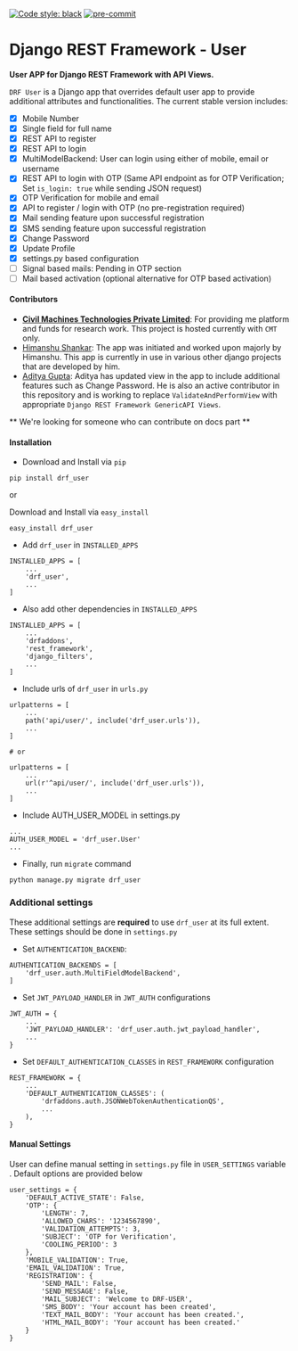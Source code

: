 [![Code style: black](https://img.shields.io/badge/code%20style-black-000000.svg)](https://github.com/psf/black)
[![pre-commit](https://img.shields.io/badge/pre--commit-enabled-brightgreen?logo=pre-commit&logoColor=white)](https://github.com/pre-commit/pre-commit)

# Django REST Framework - User

**User APP for Django REST Framework with API Views.**<br>

`DRF User` is a Django app that overrides default user app to provide additional
attributes and functionalities. The current stable version includes:

- [x] Mobile Number
- [x] Single field for full name
- [x] REST API to register
- [x] REST API to login
- [x] MultiModelBackend: User can login using either of mobile, email or
      username
- [x] REST API to login with OTP (Same API endpoint as for OTP Verification; Set
      `is_login: true` while sending JSON request)
- [x] OTP Verification for mobile and email
- [x] API to register / login with OTP (no pre-registration required)
- [x] Mail sending feature upon successful registration
- [x] SMS sending feature upon successful registration
- [x] Change Password
- [x] Update Profile
- [x] settings.py based configuration
- [ ] Signal based mails: Pending in OTP section
- [ ] Mail based activation (optional alternative for OTP based activation)

#### Contributors

- **[Civil Machines Technologies Private Limited](https://github.com/civilmahines)**:
  For providing me platform and funds for research work. This project is hosted
  currently with `CMT` only.
- [Himanshu Shankar](https://github.com/iamhssingh): The app was initiated and
  worked upon majorly by Himanshu. This app is currently in use in various other
  django projects that are developed by him.
- [Aditya Gupta](https://github.com/ag93999): Aditya has updated view in the app
  to include additional features such as Change Password. He is also an active
  contributor in this repository and is working to replace
  `ValidateAndPerformView` with appropriate
  `Django REST Framework GenericAPI Views`.

** We're looking for someone who can contribute on docs part **

#### Installation

- Download and Install via `pip`

```
pip install drf_user
```

or

Download and Install via `easy_install`

```
easy_install drf_user
```

- Add `drf_user` in `INSTALLED_APPS`<br>

```
INSTALLED_APPS = [
    ...
    'drf_user',
    ...
]
```

- Also add other dependencies in `INSTALLED_APPS`<br>

```
INSTALLED_APPS = [
    ...
    'drfaddons',
    'rest_framework',
    'django_filters',
    ...
]
```

- Include urls of `drf_user` in `urls.py`

```
urlpatterns = [
    ...
    path('api/user/', include('drf_user.urls')),
    ...
]

# or

urlpatterns = [
    ...
    url(r'^api/user/', include('drf_user.urls')),
    ...
]
```

- Include AUTH_USER_MODEL in settings.py

```
...
AUTH_USER_MODEL = 'drf_user.User'
...
```

- Finally, run `migrate` command

```
python manage.py migrate drf_user
```

### Additional settings

These additional settings are **required** to use `drf_user` at its full extent.
These settings should be done in `settings.py`

- Set `AUTHENTICATION_BACKEND`:

```
AUTHENTICATION_BACKENDS = [
    'drf_user.auth.MultiFieldModelBackend',
]
```

- Set `JWT_PAYLOAD_HANDLER` in `JWT_AUTH` configurations

```
JWT_AUTH = {
    ...
    'JWT_PAYLOAD_HANDLER': 'drf_user.auth.jwt_payload_handler',
    ...
}
```

- Set `DEFAULT_AUTHENTICATION_CLASSES` in `REST_FRAMEWORK` configuration

```
REST_FRAMEWORK = {
    ...
    'DEFAULT_AUTHENTICATION_CLASSES': (
        'drfaddons.auth.JSONWebTokenAuthenticationQS',
        ...
    ),
}
```

#### Manual Settings

User can define manual setting in `settings.py` file in `USER_SETTINGS` variable
. Default options are provided below

```
user_settings = {
    'DEFAULT_ACTIVE_STATE': False,
    'OTP': {
        'LENGTH': 7,
        'ALLOWED_CHARS': '1234567890',
        'VALIDATION_ATTEMPTS': 3,
        'SUBJECT': 'OTP for Verification',
        'COOLING_PERIOD': 3
    },
    'MOBILE_VALIDATION': True,
    'EMAIL_VALIDATION': True,
    'REGISTRATION': {
        'SEND_MAIL': False,
        'SEND_MESSAGE': False,
        'MAIL_SUBJECT': 'Welcome to DRF-USER',
        'SMS_BODY': 'Your account has been created',
        'TEXT_MAIL_BODY': 'Your account has been created.',
        'HTML_MAIL_BODY': 'Your account has been created.'
    }
}
```
